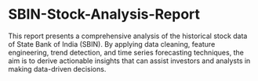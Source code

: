 # SBIN-Stock-Analysis-Report
This report presents a comprehensive analysis of the historical stock data of State Bank of India (SBIN). By applying data cleaning, feature engineering, trend detection, and time series forecasting techniques, the aim is to derive actionable insights that can assist investors and analysts in making data-driven decisions.
